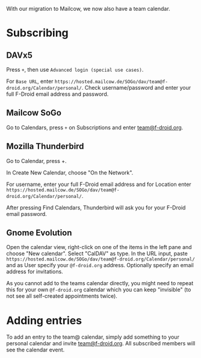 With our migration to Mailcow, we now also have a team calendar.

# Subscribing
## DAVx5
Press `+`, then use `Advanced login (special use cases)`.

For `Base URL`, enter `https://hosted.mailcow.de/SOGo/dav/team@f-droid.org/Calendar/personal/`. Check username/password and enter your full F-Droid email address and password.

## Mailcow SoGo
Go to Calendars, press `+` on Subscriptions and enter team@f-droid.org.

## Mozilla Thunderbird
Go to Calendar, press +.

In Create New Calendar, choose "On the Network".

For username, enter your full F-Droid email address and for Location enter `https://hosted.mailcow.de/SOGo/dav/team@f-droid.org/Calendar/personal/`.

After pressing Find Calendars, Thunderbird will ask you for your F-Droid email password.

## Gnome Evolution
Open the calendar view, right-click on one of the items in the left pane and choose "New calendar". Select "CalDAV" as type. In the URL input, paste `https://hosted.mailcow.de/SOGo/dav/team@f-droid.org/Calendar/personal/` and as User specify your `@f-droid.org` address. Optionally specify an email address for invitations.

As you cannot add to the teams calendar directly, you might need to repeat this for your own `@f-droid.org` calendar which you can keep "invisible" (to not see all self-created appointments twice).

# Adding entries
To add an entry to the team@ calendar, simply add something to your personal calendar and invite team@f-droid.org. All subscribed members will see the calendar event.